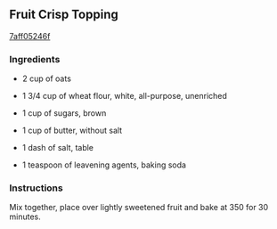 ## Fruit Crisp Topping

[7aff05246f](http://www.food.com/recipe/fruit-crisp-topping-442790)

### Ingredients

 - 2 cup of oats

 - 1 3/4 cup of wheat flour, white, all-purpose, unenriched

 - 1 cup of sugars, brown

 - 1 cup of butter, without salt

 - 1 dash of salt, table

 - 1 teaspoon of leavening agents, baking soda

### Instructions

Mix together, place over lightly sweetened fruit and bake at 350 for 30 minutes.